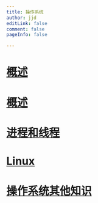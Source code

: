 ```yaml
---
title: 操作系统
author: jjd
editLink: false
comment: false
pageInfo: false

---
```




# [概述](./summary.md)

# [概述](./summary.md)

# [进程和线程](./process.md)

# [Linux](./linux.md)

# [操作系统其他知识](./other.md)







